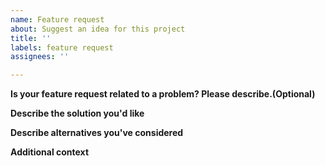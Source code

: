 ```yaml
---
name: Feature request
about: Suggest an idea for this project
title: ''
labels: feature request
assignees: ''

---
```


**Is your feature request related to a problem? Please describe.(Optional)**
<!--A clear and concise description of what the problem is. -->

**Describe the solution you'd like**
<!--A clear and concise description of what you want to happen.-->

**Describe alternatives you've considered**
<!--A clear and concise description of any alternative solutions or features you've considered.-->

**Additional context**
<!--Add any other context or screenshots about the feature request here.-->
